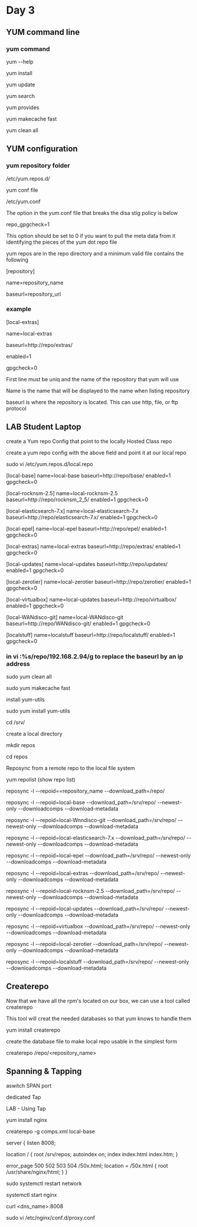 #  Day 3
## YUM command line

### yum command

yum --help

yum install

yum update

yum search

yum provides

yum makecache fast

yum clean all

## YUM configuration

### yum repository folder

/etc/yum.repos.d/

yum conf file

/etc/yum.conf

The option in the yum.conf file that breaks the disa stig policy is below

repo_gpgcheck=1


This option should  be set to 0 if you want to pull the meta data from it identifying the pieces of the yum dot repo file

yum repos are in the repo directory and a minimum valid file contains the following


[repository]

name=repository_name

baseurl=repository_url


### example 

[local-extras]

name=local-extras

baseurl=http://repo/extras/

enabled=1

gpgcheck=0



First line must be uniq and the name of the repository that yum will use

Name is the name that will be displayed to the name when listing repository

baseurl is where the repository is located. This can use http, file, or ftp protocol


## LAB Student Laptop

create a Yum repo Config that point to the locally Hosted Class repo

create a yum repo config with the above field and point it at our local repo


sudo vi /etc/yum.repos.d/local.repo 

[local-base]
name=local-base
baseurl=http://repo/base/
enabled=1
gpgcheck=0

[local-rocknsm-2.5]
name=local-rocknsm-2.5
baseurl=http://repo/rocknsm_2_5/
enabled=1
gpgcheck=0

[local-elasticsearch-7.x]
name=local-elasticsearch-7.x
baseurl=http://repo/elasticsearch-7.x/
enabled=1
gpgcheck=0

[local-epel]
name=local-epel
baseurl=http://repo/epel/
enabled=1
gpgcheck=0

[local-extras]
name=local-extras
baseurl=http://repo/extras/
enabled=1
gpgcheck=0

[local-updates]
name=local-updates
baseurl=http://repo/updates/
enabled=1
gpgcheck=0

[local-zerotier]
name=local-zerotier
baseurl=http://repo/zerotier/
enabled=1
gpgcheck=0

[local-virtualbox]
name=local-updates
baseurl=http://repo/virtualbox/
enabled=1
gpgcheck=0

[local-WANdisco-git]
name=local-WANdisco-git
baseurl=http://repo/WANdisco-git/
enabled=1
gpgcheck=0


[localstuff]
name=localstuff
baseurl=http://repo/localstuff/
enabled=1
gpgcheck=0



### in vi :%s/repo/192.168.2.94/g to replace the baseurl by an ip address


sudo yum clean all

sudo yum makecache fast


install yum-utils

sudo yum install yum-utils

cd /srv/

create a local directory

mkdir repos

cd repos


Reposync from a remote repo to the local file system

yum repolist (show repo list)


reposync -l --repoid==repository_name --download_path=/repo/



reposync -l --repoid=local-base --download_path=/srv/repo/ --newest-only --downloadcomps --download-metadata 

reposync -l --repoid=local-Wnndisco-git --download_path=/srv/repo/ --newest-only --downloadcomps --download-metadata 

reposync -l --repoid=local-elasticsearch-7.x --download_path=/srv/repo/ --newest-only --downloadcomps --download-metadata 

reposync -l --repoid=local-epel --download_path=/srv/repo/ --newest-only --downloadcomps --download-metadata

reposync -l --repoid=local-extras  --download_path=/srv/repo/ --newest-only --downloadcomps --download-metadata

reposync -l --repoid=local-rocknsm-2.5 --download_path=/srv/repo/ --newest-only --downloadcomps --download-metadata

reposync -l --repoid=local-updates  --download_path=/srv/repo/ --newest-only --downloadcomps --download-metadata

reposync -l --repoid=virtualbox  --download_path=/srv/repo/ --newest-only --downloadcomps --download-metadata

reposync -l --repoid=local-zerotier --download_path=/srv/repo/ --newest-only --downloadcomps --download-metadata

reposync -l --repoid=localstuff --download_path=/srv/repo/ --newest-only --downloadcomps --download-metadata





## Createrepo

Now that we have all the rpm's located on our box, we can use a tool called createrepo

This tool will creat the needed databases so that yum knows to handle them


   yum install createrepo

create the database file to make local repo usable in the simplest form

 createrepo /repo/<repository_name> 
 
 
 
 
## Spanning & Tapping


aswitch SPAN port

dedicated Tap


LAB - Using Tap

yum install nginx


createrepo -g comps.xml local-base


server {
  listen 8008;

  location / {
    root /srv/repos;
    autoindex on;
    index index.html index.htm;
  }

  error_page 500 502 503 504 /50x.html;
  location = /50x.html {
    root /usr/share/nginx/html;
  }
}





sudo systemctl restart network

systemctl start nginx

curl <dns_name>:8008

sudo vi /etc/nginx/conf.d/proxy.conf




